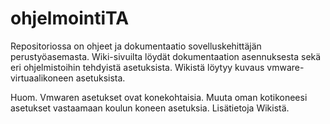 # ohjelmointiTA
Repositoriossa on ohjeet ja dokumentaatio sovelluskehittäjän perustyöasemasta. Wiki-sivuilta löydät dokumentaation asennuksesta sekä eri ohjelmistoihin tehdyistä asetuksista.
Wikistä löytyy kuvaus vmware-virtuaalikoneen asetuksista.

Huom. Vmwaren asetukset ovat konekohtaisia. Muuta oman kotikoneesi asetukset vastaamaan koulun koneen asetuksia. Lisätietoja Wikistä.
